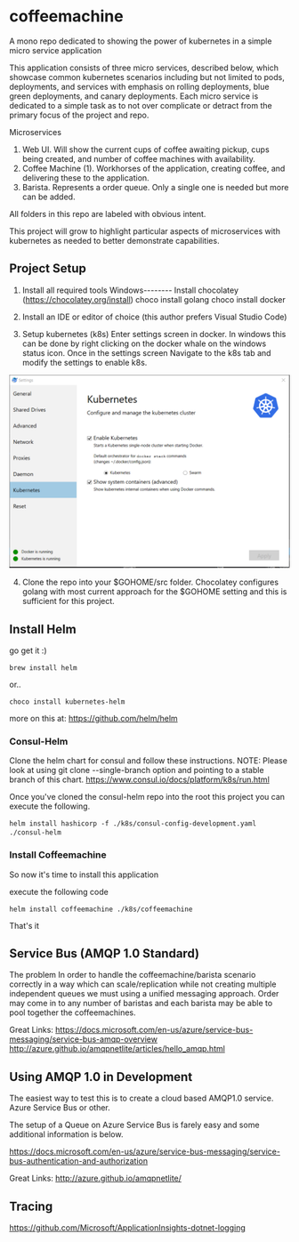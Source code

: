 # coffeemachine
A mono repo dedicated to showing the power of kubernetes in a simple micro service application

This application consists of three micro services, described below, which showcase common kubernetes scenarios including but not limited to pods, deployments, and services with emphasis on rolling deployments, blue green deployments, and canary deployments.  Each micro service is dedicated to a simple task as to not over complicate or detract from the primary focus of the project and repo.

Microservices
1.  Web UI.  Will show the current cups of coffee awaiting pickup, cups being created, and number of coffee machines with availability.
2.  Coffee Machine (1).  Workhorses of the application, creating coffee, and delivering these to the application.
3.  Barista.  Represents a order queue.  Only a single one is needed but more can be added.

All folders in this repo are labeled with obvious intent.

This project will grow to highlight particular aspects of microservices with kubernetes as needed to better demonstrate capabilities.  

## Project Setup

1.  Install all required tools
Windows--------
Install chocolatey  (https://chocolatey.org/install)
  choco install golang
  choco install docker

2. Install an IDE or editor of choice (this author prefers Visual Studio Code)

3. Setup kubernetes (k8s)
  Enter settings screen in docker.  In windows this can be done by right clicking on the docker whale on the windows status icon.  Once in the settings screen Navigate to the k8s tab and modify the settings to enable k8s.

  ![Screenshot of k8s settings](https://github.com/edgarhsanchez/coffeemachine/blob/master/readmeimages/docker-setup-k8s.PNG)

4.  Clone the repo into your $GOHOME/src folder.  Chocolatey configures golang with most current approach for the $GOHOME setting and this is sufficient for this project.  

## Install Helm

go get it  :)

```
brew install helm
```
or..
```
choco install kubernetes-helm
```

more on this at: https://github.com/helm/helm

### Consul-Helm

Clone the helm chart for consul and follow these instructions.
NOTE:  Please look at using git clone --single-branch option and pointing to a stable branch of this chart.
https://www.consul.io/docs/platform/k8s/run.html

Once you've cloned the consul-helm repo into the root this project you can execute the following.
```
helm install hashicorp -f ./k8s/consul-config-development.yaml ./consul-helm
```


### Install Coffeemachine

So now it's time to install this application

execute the following code
```
helm install coffeemachine ./k8s/coffeemachine
```

That's it


## Service Bus (AMQP 1.0 Standard)

The problem In order to handle the coffeemachine/barista scenario correctly in a way which can scale/replication while not creating multiple independent queues we must using a unified messaging approach.  Order may come in to any number of baristas and each barista may be able to pool together the coffeemachines.

Great Links: 
https://docs.microsoft.com/en-us/azure/service-bus-messaging/service-bus-amqp-overview
http://azure.github.io/amqpnetlite/articles/hello_amqp.html

## Using AMQP 1.0 in Development

The easiest way to test this is to create a cloud based AMQP1.0 service.  Azure Service Bus or other.

The setup of a Queue on Azure Service Bus is farely easy and some additional information is below.

https://docs.microsoft.com/en-us/azure/service-bus-messaging/service-bus-authentication-and-authorization


Great Links:
http://azure.github.io/amqpnetlite/


## Tracing

https://github.com/Microsoft/ApplicationInsights-dotnet-logging